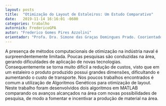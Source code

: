 ```yaml
---
layout: posts
title:  "Otimização do Layout de Estaleiros: Um Estudo Comparativo"
date:   2019-11-14 16:16:01 -0600
categories: trabalho
autornick: FredericoGPA
autor: "Frederico Gomes Pires Azzolini"
orientador: "Profa. Dra. Simone das Graças Domingues Prado. Coorientador: Prof. Dr. Walther Azzolini Júnior"
---
```

A presença de métodos computacionais de otimização na indústria naval é surpreendentemente limitada. Poucas pesquisas são conduzidas na área, gerando dificuldades de aplicação de novas tecnologias. Consequentemente se torna muito difícil a redução de custos, visto que em um estaleiro o produto produzido possui grandes dimensões, dificultando e aumentando o custo de transporte. Nos poucos trabalhos encontrados é comum a utilização de Algoritmos Genéticos para otimização de layout. Neste trabalho foram desenvolvidos dois algoritmos em MATLAB comparando os avanços alcançados na área com novas possibilidades de pesquisa, de modo a fomentar e incentivar a produção de material na área.

